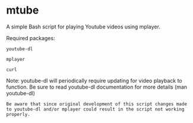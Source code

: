 mtube
=====

A simple Bash script for playing Youtube videos using mplayer.


Required packages:
    
    youtube-dl
    
    mplayer
    
    curl

Note:
    youtube-dl will periodically require updating for video playback to function. Be sure to read youtube-dl documentation for more details (man youtube-dl)
    
    Be aware that since original development of this script changes made to youtube-dl and/or mplayer could result in the script not working properly.  
